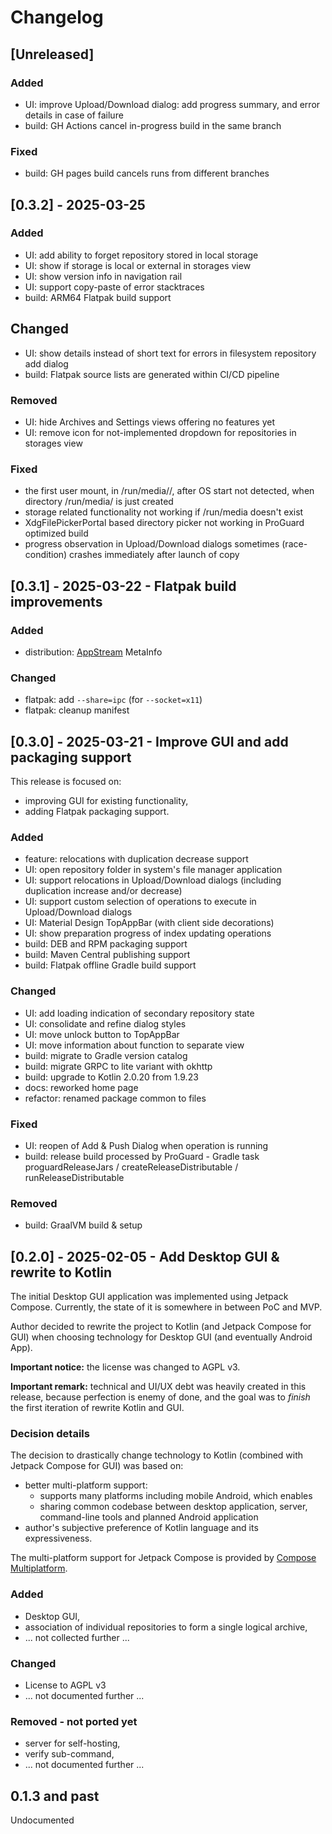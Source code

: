 # Changelog

## [Unreleased]

### Added

- UI: improve Upload/Download dialog: add progress summary, and error details in case of failure 
- build: GH Actions cancel in-progress build in the same branch

### Fixed

- build: GH pages build cancels runs from different branches 

## [0.3.2] - 2025-03-25

### Added

- UI: add ability to forget repository stored in local storage
- UI: show if storage is local or external in storages view
- UI: show version info in navigation rail
- UI: support copy-paste of error stacktraces
- build: ARM64 Flatpak build support

## Changed

- UI: show details instead of short text for errors in filesystem repository add dialog
- build: Flatpak source lists are generated within CI/CD pipeline

### Removed

- UI: hide Archives and Settings views offering no features yet
- UI: remove icon for not-implemented dropdown for repositories in storages view

### Fixed

- the first user mount, in /run/media/<user>/<media>, after OS start not detected, when directory /run/media/<user> is just created
- storage related functionality not working if /run/media doesn't exist
- XdgFilePickerPortal based directory picker not working in ProGuard optimized build
- progress observation in Upload/Download dialogs sometimes (race-condition) crashes immediately after launch of copy

## [0.3.1] - 2025-03-22 - Flatpak build improvements

### Added

- distribution: [AppStream] MetaInfo

### Changed

- flatpak: add `--share=ipc` (for `--socket=x11`)
- flatpak: cleanup manifest

## [0.3.0] - 2025-03-21 - Improve GUI and add packaging support

This release is focused on:

- improving GUI for existing functionality,
- adding Flatpak packaging support.

### Added

- feature: relocations with duplication decrease support
- UI: open repository folder in system's file manager application
- UI: support relocations in Upload/Download dialogs (including duplication increase and/or decrease)
- UI: support custom selection of operations to execute in Upload/Download dialogs
- UI: Material Design TopAppBar (with client side decorations)
- UI: show preparation progress of index updating operations
- build: DEB and RPM packaging support
- build: Maven Central publishing support
- build: Flatpak offline Gradle build support

### Changed

- UI: add loading indication of secondary repository state
- UI: consolidate and refine dialog styles
- UI: move unlock button to TopAppBar
- UI: move information about function to separate view
- build: migrate to Gradle version catalog
- build: migrate GRPC to lite variant with okhttp
- build: upgrade to Kotlin 2.0.20 from 1.9.23
- docs: reworked home page
- refactor: renamed package common to files

### Fixed

- UI: reopen of Add & Push Dialog when operation is running
- build: release build processed by ProGuard - Gradle task proguardReleaseJars / createReleaseDistributable / runReleaseDistributable

### Removed

- build: GraalVM build & setup

## [0.2.0] - 2025-02-05 - Add Desktop GUI & rewrite to Kotlin

The initial Desktop GUI application was implemented using Jetpack Compose. Currently, the state of it is somewhere in between PoC and MVP.

Author decided to rewrite the project to Kotlin (and Jetpack Compose for GUI) when choosing technology for Desktop GUI (and eventually Android App).

**Important notice:** the license was changed to AGPL v3.

**Important remark:** technical and UI/UX debt was heavily created in this release, because perfection is enemy of done, and the goal was to _finish_ the first iteration of rewrite Kotlin and GUI.

### Decision details

The decision to drastically change technology to Kotlin (combined with Jetpack Compose for GUI) was based on:

- better multi-platform support:
  - supports many platforms including mobile Android, which enables
  - sharing common codebase between desktop application, server, command-line tools and planned Android application
- author's subjective preference of Kotlin language and its expressiveness.

The multi-platform support for Jetpack Compose is provided by [Compose Multiplatform][compose-multiplatform].

### Added 

- Desktop GUI,
- association of individual repositories to form a single logical archive, 
- ... not collected further ...

### Changed

- License to AGPL v3
- ... not documented further ...

### Removed - not ported yet

- server for self-hosting,
- verify sub-command,
- ... not documented further ...

## 0.1.3 and past

Undocumented

[AppStream]: https://www.freedesktop.org/software/appstream/docs/
[compose-multiplatform]: https://www.jetbrains.com/compose-multiplatform/
